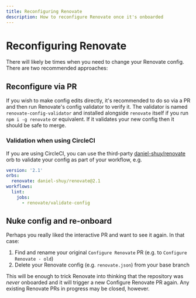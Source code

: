 ```yaml
---
title: Reconfiguring Renovate
description: How to reconfigure Renovate once it's onboarded
---
```


# Reconfiguring Renovate

There will likely be times when you need to change your Renovate config.
There are two recommended approaches:

## Reconfigure via PR

If you wish to make config edits directly, it's recommended to do so via a PR and then run Renovate's config validator to verify it.
The validator is named `renovate-config-validator` and installed alongside `renovate` itself if you run `npm i -g renovate` or equivalent.
If it validates your new config then it should be safe to merge.

### Validation when using CircleCI

If you are using CircleCI, you can use the third-party [daniel-shuy/renovate](https://circleci.com/developer/orbs/orb/daniel-shuy/renovate) orb to validate your config as part of your workflow, e.g.

```yml
version: '2.1'
orbs:
  renovate: daniel-shuy/renovate@2.1
workflows:
  lint:
    jobs:
      - renovate/validate-config
```

## Nuke config and re-onboard

Perhaps you really liked the interactive PR and want to see it again.
In that case:

1.  Find and rename your original `Configure Renovate` PR (e.g. to `Configure Renovate - old`)
2.  Delete your Renovate config (e.g. `renovate.json`) from your base branch

This will be enough to trick Renovate into thinking that the repository was _never_ onboarded and it will trigger a new Configure Renovate PR again.
Any existing Renovate PRs in progress may be closed, however.
